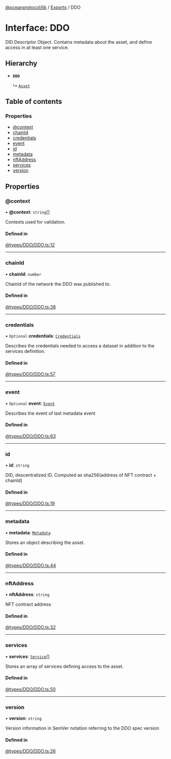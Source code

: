 [@oceanprotocol/lib](../README.md) / [Exports](../modules.md) / DDO

# Interface: DDO

DID Descriptor Object.
Contains metadata about the asset, and define access in at least one service.

## Hierarchy

- **`DDO`**

  ↳ [`Asset`](Asset.md)

## Table of contents

### Properties

- [@context](DDO.md#@context)
- [chainId](DDO.md#chainid)
- [credentials](DDO.md#credentials)
- [event](DDO.md#event)
- [id](DDO.md#id)
- [metadata](DDO.md#metadata)
- [nftAddress](DDO.md#nftaddress)
- [services](DDO.md#services)
- [version](DDO.md#version)

## Properties

### @context

• **@context**: `string`[]

Contexts used for validation.

#### Defined in

[@types/DDO/DDO.ts:12](https://github.com/oceanprotocol/ocean.js/blob/c99bc5c6/src/@types/DDO/DDO.ts#L12)

___

### chainId

• **chainId**: `number`

ChainId of the network the DDO was published to.

#### Defined in

[@types/DDO/DDO.ts:38](https://github.com/oceanprotocol/ocean.js/blob/c99bc5c6/src/@types/DDO/DDO.ts#L38)

___

### credentials

• `Optional` **credentials**: [`Credentials`](Credentials.md)

Describes the credentials needed to access a dataset
in addition to the services definition.

#### Defined in

[@types/DDO/DDO.ts:57](https://github.com/oceanprotocol/ocean.js/blob/c99bc5c6/src/@types/DDO/DDO.ts#L57)

___

### event

• `Optional` **event**: [`Event`](Event.md)

Describes the event of last metadata event

#### Defined in

[@types/DDO/DDO.ts:63](https://github.com/oceanprotocol/ocean.js/blob/c99bc5c6/src/@types/DDO/DDO.ts#L63)

___

### id

• **id**: `string`

DID, descentralized ID.
Computed as sha256(address of NFT contract + chainId)

#### Defined in

[@types/DDO/DDO.ts:19](https://github.com/oceanprotocol/ocean.js/blob/c99bc5c6/src/@types/DDO/DDO.ts#L19)

___

### metadata

• **metadata**: [`Metadata`](Metadata.md)

Stores an object describing the asset.

#### Defined in

[@types/DDO/DDO.ts:44](https://github.com/oceanprotocol/ocean.js/blob/c99bc5c6/src/@types/DDO/DDO.ts#L44)

___

### nftAddress

• **nftAddress**: `string`

NFT contract address

#### Defined in

[@types/DDO/DDO.ts:32](https://github.com/oceanprotocol/ocean.js/blob/c99bc5c6/src/@types/DDO/DDO.ts#L32)

___

### services

• **services**: [`Service`](Service.md)[]

Stores an array of services defining access to the asset.

#### Defined in

[@types/DDO/DDO.ts:50](https://github.com/oceanprotocol/ocean.js/blob/c99bc5c6/src/@types/DDO/DDO.ts#L50)

___

### version

• **version**: `string`

Version information in SemVer notation
referring to the DDO spec version

#### Defined in

[@types/DDO/DDO.ts:26](https://github.com/oceanprotocol/ocean.js/blob/c99bc5c6/src/@types/DDO/DDO.ts#L26)
